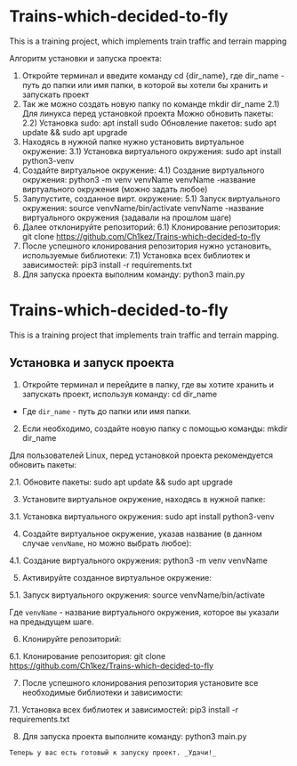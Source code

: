 # Trains-which-decided-to-fly
This is a training project, which implements train traffic and terrain mapping

Алгоритм установки и запуска проекта:
1) Откройте терминал и введите команду cd {dir_name}, где dir_name - путь до папки или имя папки, в которой вы хотели бы хранить и запускать проект
2) Так же можно создать новую папку по команде mkdir dir_name
   2.1) Для линукса перед установкой проекта Можно обновить пакеты:
   2.2) Установка sudo: 	    	  apt install sudo
        Обновление пакетов: 	    sudo apt update && sudo apt upgrade
3) Находясь в нужной папке нужно установить виртуальное окружение:
   3.1) Установка виртуального окружения: sudo apt install python3-venv
4) Создайте виртуальное окружение:
   4.1) Создание виртуального окружения:  python3 -m venv venvName
       venvName -название виртуального окружения (можно задать любое)
5) Запупустите, созданное вирт. окружение:
   5.1) Запуск виртуального окружения:    source venvName/bin/activate
       venvName -название виртуального окружения (задавали на прошлом шаге)
6) Далее отклонируйте репозиторий:
   6.1) Клонирование репозитория: git clone https://github.com/Ch1kez/Trains-which-decided-to-fly
7) После успешного клонирования репозитория нужно установить, используемые библиотеки:
   7.1) Установка всех библиотек и зависимостей: pip3 install -r requirements.txt
8) Для запуска проекта выполним команду: python3 main.py


# Trains-which-decided-to-fly

This is a training project that implements train traffic and terrain mapping.

## Установка и запуск проекта

1. Откройте терминал и перейдите в папку, где вы хотите хранить и запускать проект, используя команду:            cd dir_name
- Где `dir_name` - путь до папки или имя папки.

2. Если необходимо, создайте новую папку с помощью команды:           mkdir dir_name 

Для пользователей Linux, перед установкой проекта рекомендуется обновить пакеты:

2.1. Обновите пакеты:           sudo apt update && sudo apt upgrade

3. Установите виртуальное окружение, находясь в нужной папке:

3.1. Установка виртуального окружения:           sudo apt install python3-venv

4. Создайте виртуальное окружение, указав название (в данном случае `venvName`, но можно выбрать любое):

4.1. Создание виртуального окружения:           python3 -m venv venvName

5. Активируйте созданное виртуальное окружение:

5.1. Запуск виртуального окружения:           source venvName/bin/activate

Где `venvName` - название виртуального окружения, которое вы указали на предыдущем шаге.

6. Клонируйте репозиторий:
           
6.1. Клонирование репозитория:  git clone https://github.com/Ch1kez/Trains-which-decided-to-fly

7. После успешного клонирования репозитория установите все необходимые библиотеки и зависимости:

7.1. Установка всех библиотек и зависимостей:           pip3 install -r requirements.txt

8. Для запуска проекта выполните команду:           python3 main.py

`Теперь у вас есть готовый к запуску проект. _Удачи!_`










